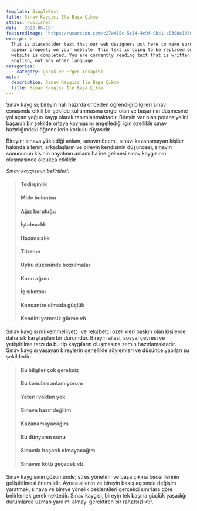 ```yaml
---
template: SinglePost
title: Sınav Kaygısı İle Başa Çıkma
status: Published
date: '2022-06-18'
featuredImage: 'https://ucarecdn.com/c27a415c-5c14-4e9f-9bc1-e8398e1050c3/'
excerpt: >-
  This is placeholder text that our web designers put here to make sure words
  appear properly on your website. This text is going to be replaced once the
  website is completed. You are currently reading text that is written in
  English, not any other language.
categories:
  - category: Çocuk ve Ergen Terapisi
meta:
  description: Sınav Kaygısı İle Başa Çıkma
  title: Sınav Kaygısı İle Başa Çıkma
---
```


Sınav kaygısı; bireyin hali hazırda önceden öğrendiği bilgileri sınav esnasında etkili bir şekilde kullanmasına engel olan ve başarının düşmesine yol açan yoğun kaygı olarak tanımlanmaktadır. Bireyin var olan potansiyelini başaralı bir şekilde ortaya koymasını engellediği için özellikle sınav hazırlığındaki öğrencilerin korkulu rüyasıdır.

Bireyin; sınava yüklediği anlam, sınavın önemi, sınavı kazanamayan kişiler hakında ailenin, arkadaşların ve bireyin kendisinin düşüncesi, sınavın sonucunun kişinin hayatının anlamı haline gelmesi sınav kaygısının oluşmasında oldukça etkilidir.

*Sınav kaygısının belirtileri:*
> #### Tedirginlik
> #### Mide bulantısı
> #### Ağız kuruluğu
> #### İştahsızlık
> #### Hazımsızlık
> #### Titreme
> #### Uyku düzeninde bozulmalar
> #### Karın ağrısı
> #### İç sıkıntısı
> #### Konsantre olmada güçlük
> #### Kendini yetersiz görme vb.

Sınav kaygısı mükemmelliyetçi ve rekabetçi özellikleri baskın olan kişilerde daha sık karşılaşılan bir durumdur. Bireyin ailesi, sosyal çevresi ve yetiştirilme tarzı da bu tip kaygıların oluşmasına zemin hazırlamaktadır. Sınav kaygısı yaşayan bireylerin genellikle söylemleri ve düşünce yapıları şu şekildedir:
> #### Bu bilgiler çok gereksiz
> #### Bu konuları anlamıyorum
> #### Yeterli vaktim yok
> #### Sınava hazır değilim
> #### Kazanamayacağım
> #### Bu dünyanın sonu
> #### Sınavda başarılı olmayacağım
> #### Sınavım kötü geçecek vb.

Sınav kaygısının çözümünde; stres yönetimi ve başa çıkma becerilerinin geliştirilmesi önemlidir. Ayrıca ailenin ve bireyin bakış açısında değişim yaratmak, sınava ve bireye yönelik beklentileri gerçekçi sınırlara göre belirlemek gerekmektedir. Sınav kaygısı, bireyin tek başına güçlük yaşadığı durumlarda uzman yardımı almayı gerektiren bir rahatsızlıktır.

